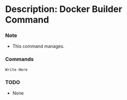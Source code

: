 # Description: Docker Builder Command

### Note
* This command manages.

### Commands
```
Write Here
```

### TODO
* None

